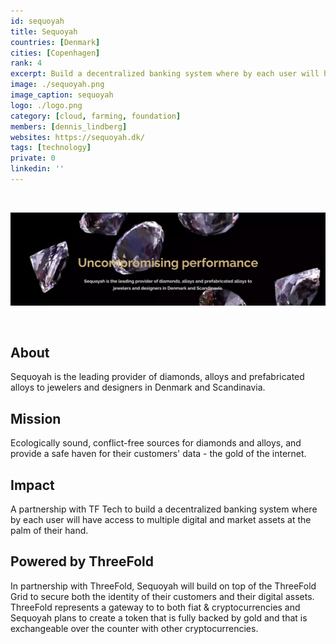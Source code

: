 ```yaml
---
id: sequoyah
title: Sequoyah
countries: [Denmark]
cities: [Copenhagen]
rank: 4
excerpt: Build a decentralized banking system where by each user will have access to multiple digital and market assets at the palm of their hand.
image: ./sequoyah.png
image_caption: sequoyah
logo: ./logo.png
category: [cloud, farming, foundation]
members: [dennis_lindberg]
websites: https://sequoyah.dk/
tags: [technology]
private: 0
linkedin: ''
---
```


<br/>

![sequoyah](./sequoyah2.png)

<br/>

## About

Sequoyah is the leading provider of diamonds, alloys and prefabricated alloys to jewelers and designers in Denmark and Scandinavia.

## Mission

Ecologically sound, conflict-free sources for diamonds and alloys, and provide a safe haven for their customers' data - the gold of the internet.


## Impact

A partnership with TF Tech to build a decentralized banking system where by each user will have access to multiple digital and market assets at the palm of their hand.

## Powered by ThreeFold

In partnership with ThreeFold, Sequoyah will build on top of the ThreeFold Grid to secure both the identity of their customers and their digital assets. ThreeFold represents a gateway to to both fiat & cryptocurrencies and Sequoyah plans to create a token that is fully backed by gold and that is exchangeable over the counter with other cryptocurrencies.